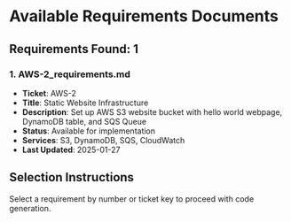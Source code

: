 # Available Requirements Documents

## Requirements Found: 1

### 1. AWS-2_requirements.md
- **Ticket**: AWS-2
- **Title**: Static Website Infrastructure
- **Description**: Set up AWS S3 website bucket with hello world webpage, DynamoDB table, and SQS Queue
- **Status**: Available for implementation
- **Services**: S3, DynamoDB, SQS, CloudWatch
- **Last Updated**: 2025-01-27

## Selection Instructions

Select a requirement by number or ticket key to proceed with code generation.